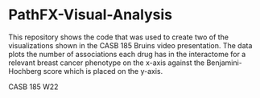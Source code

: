 # PathFX-Visual-Analysis

This repository shows the code that was used to create two of the visualizations shown in the CASB 185 Bruins video presentation. The data plots the number of associations each drug has in the interactome for a relevant breast cancer phenotype on the x-axis against the Benjamini-Hochberg score which is placed on the y-axis.

CASB 185 W22
